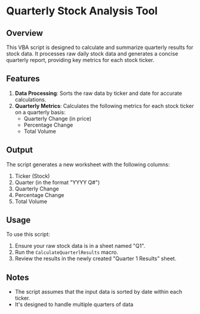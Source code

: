 # Quarterly Stock Analysis Tool

## Overview

This VBA script is designed to calculate and summarize quarterly results for stock data. It processes raw daily stock data and generates a concise quarterly report, providing key metrics for each stock ticker.

## Features

1. **Data Processing**: Sorts the raw data by ticker and date for accurate calculations.
2. **Quarterly Metrics**: Calculates the following metrics for each stock ticker on a quarterly basis:
   - Quarterly Change (in price)
   - Percentage Change
   - Total Volume
   

## Output

The script generates a new worksheet with the following columns:
1. Ticker (Stock)
2. Quarter (in the format "YYYY Q#")
3. Quarterly Change
4. Percentage Change
5. Total Volume

## Usage

To use this script:
1. Ensure your raw stock data is in a sheet named "Q1".
2. Run the `CalculateQuarterlResults` macro.
3. Review the results in the newly created "Quarter 1 Results" sheet.

## Notes

- The script assumes that the input data is sorted by date within each ticker.
- It's designed to handle multiple quarters of data



